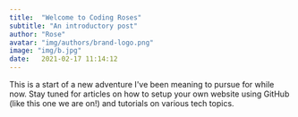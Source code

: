 ```yaml
---
title:  "Welcome to Coding Roses"
subtitle: "An introductory post"
author: "Rose"
avatar: "img/authors/brand-logo.png"
image: "img/b.jpg"
date:   2021-02-17 11:14:12
---
```




This is a start of a new adventure I've been meaning to pursue for while now.
Stay tuned for articles on how to setup your own website using GitHub (like this one we are on!) and tutorials on various tech topics.
